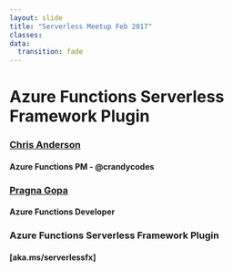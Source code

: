 ```yaml
---
layout: slide
title: "Serverless Meetup Feb 2017"
classes:
data:
  transition: fade
---
```


# Azure Functions Serverless Framework Plugin

### [Chris Anderson](https://github.com/christopheranderson)

#### Azure Functions PM - @crandycodes

### [Pragna Gopa](https://github.com/pragnagopa)

#### Azure Functions Developer

### Azure Functions Serverless Framework Plugin 

#### [aka.ms/serverlessfx]
